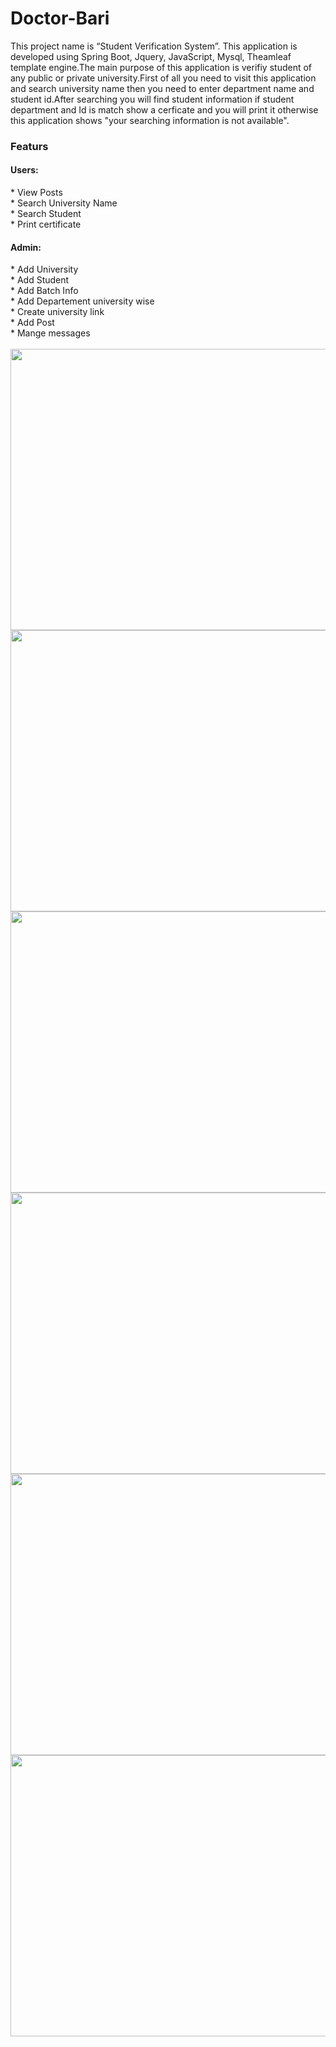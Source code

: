 # Doctor-Bari
This project name is “Student Verification System”. This application is developed using Spring Boot, Jquery, JavaScript, Mysql, Theamleaf template engine.The main purpose of this application is verifiy student of any public or private university.First of all you need to visit this application and search university name then you need to enter department name and student id.After searching you will find student information if student department and Id is match show a cerficate and you will print it otherwise this application shows "your searching information is not available".
</br>
<h3>Featurs</h3>
<h4>Users:</h4>
* View Posts<br> 
* Search University Name<br>
* Search Student<br>
* Print certificate 
<h4>Admin:</h4>
* Add University</span> <br>
* Add Student</span> <br>
* Add Batch Info</span> <br>
* Add Departement university wise</span> <br>
* Create university link</span> <br>
* Add Post</span> <br>
* Mange messages</span> <br>
<br>
<img src="/Doctor-Bari/img/01.PNG" width=1200 height=450>
</br>
<img src="/Doctor-Bari/img/02.PNG" width=1200 height=450>
</br>
<img src="/Doctor-Bari/img/03.PNG" width=1200 height=450>
</br>
<img src="/Doctor-Bari/img/04.PNG" width=1200 height=450>
</br>
<img src="/Doctor-Bari/img/05.PNG" width=1200 height=450>
</br>
<img src="/Doctor-Bari/img/06.PNG" width=1200 height=450>
</br>
